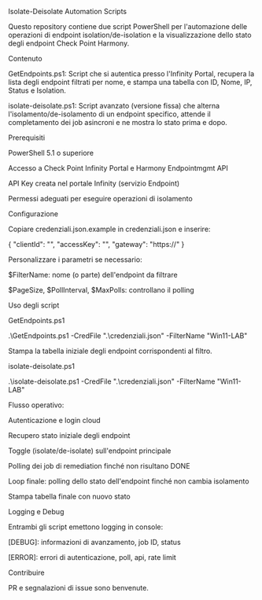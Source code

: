 Isolate-Deisolate Automation Scripts

Questo repository contiene due script PowerShell per l'automazione delle operazioni di endpoint isolation/de-isolation e la visualizzazione dello stato degli endpoint Check Point Harmony.

Contenuto

GetEndpoints.ps1: Script che si autentica presso l'Infinity Portal, recupera la lista degli endpoint filtrati per nome, e stampa una tabella con ID, Nome, IP, Status e Isolation.

isolate-deisolate.ps1: Script avanzato (versione fissa) che alterna l'isolamento/de-isolamento di un endpoint specifico, attende il completamento dei job asincroni e ne mostra lo stato prima e dopo.

Prerequisiti

PowerShell 5.1 o superiore

Accesso a Check Point Infinity Portal e Harmony Endpointmgmt API

API Key creata nel portale Infinity (servizio Endpoint)

Permessi adeguati per eseguire operazioni di isolamento

Configurazione

Copiare credenziali.json.example in credenziali.json e inserire:

{
  "clientId": "<YourClientID>",
  "accessKey": "<YourAccessKey>",
  "gateway": "https://<your-infinity-gateway>"
}

Personalizzare i parametri se necessario:

$FilterName: nome (o parte) dell'endpoint da filtrare

$PageSize, $PollInterval, $MaxPolls: controllano il polling

Uso degli script

GetEndpoints.ps1

.\GetEndpoints.ps1 -CredFile ".\credenziali.json" -FilterName "Win11-LAB"

Stampa la tabella iniziale degli endpoint corrispondenti al filtro.

isolate-deisolate.ps1

.\isolate-deisolate.ps1 -CredFile ".\credenziali.json" -FilterName "Win11-LAB"

Flusso operativo:

Autenticazione e login cloud

Recupero stato iniziale degli endpoint

Toggle (isolate/de-isolate) sull'endpoint principale

Polling dei job di remediation finché non risultano DONE

Loop finale: polling dello stato dell'endpoint finché non cambia isolamento

Stampa tabella finale con nuovo stato

Logging e Debug

Entrambi gli script emettono logging in console:

[DEBUG]: informazioni di avanzamento, job ID, status

[ERROR]: errori di autenticazione, poll, api, rate limit

Contribuire

PR e segnalazioni di issue sono benvenute.
